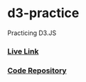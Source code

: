 # d3-practice

Practicing D3.JS

### [Live Link](https://tapiwa03.github.io/d3-practice/index.html)

### [Code Repository](https://github.com/tapiwa03/d3-practice)
